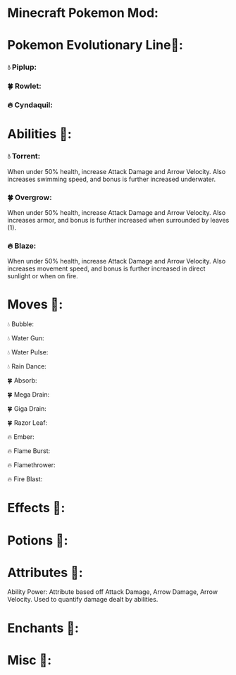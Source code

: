 # Minecraft Pokemon Mod:

# Pokemon Evolutionary Line💭:
### 💧 Piplup:

### 🍀 Rowlet:

### 🔥 Cyndaquil:


# Abilities 💭:

### 💧 Torrent:
When under 50% health, increase Attack Damage and Arrow Velocity. Also increases swimming speed, and bonus is further increased underwater.
### 🍀 Overgrow:
When under 50% health, increase Attack Damage and Arrow Velocity. Also increases armor, and bonus is further increased when surrounded by leaves (1).
### 🔥 Blaze:
When under 50% health, increase Attack Damage and Arrow Velocity. Also increases movement speed, and bonus is further increased in direct sunlight or when on fire.
# Moves 💭:
💧 Bubble:

💧 Water Gun:

💧 Water Pulse:

💧 Rain Dance:

🍀 Absorb:

🍀 Mega Drain:

🍀 Giga Drain:

🍀 Razor Leaf:

🔥 Ember:

🔥 Flame Burst:

🔥 Flamethrower:

🔥 Fire Blast:

# Effects 💭:

# Potions 💭:

# Attributes 💭:

Ability Power: Attribute based off Attack Damage, Arrow Damage, Arrow Velocity. Used to quantify damage dealt by abilities.

# Enchants 💭:

# Misc 💭:
